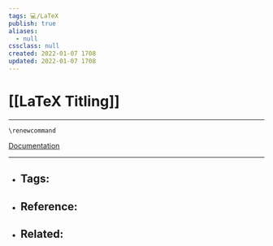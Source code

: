 ```yaml
---
tags: 💻️/LaTeX
publish: true
aliases:
  - null
cssclass: null
created: 2022-01-07 1708
updated: 2022-01-07 1708
---
```


# [[LaTeX Titling]]

---

`\renewcommand`


[Documentation](http://www.texdoc.net/texmf-dist/doc/latex/titling/titling.pdf)

---

- Tags: 
	- 
- Reference:
	- 
- Related:
	- 
